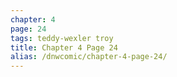 ```yaml
---
chapter: 4
page: 24
tags: teddy-wexler troy
title: Chapter 4 Page 24
alias: /dnwcomic/chapter-4-page-24/
---
```

